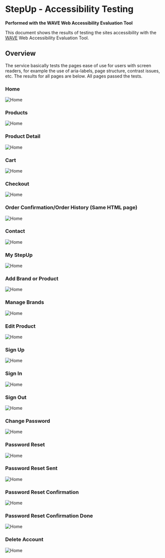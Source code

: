 # StepUp - Accessibility Testing

**Performed with the WAVE Web Accessibility Evaluation Tool**

This document shows the results of testing the sites accessibility with the [WAVE](https://wave.webaim.org/) Web Accessibility Evaluation Tool.

## Overview

The service basically tests the pages ease of use for users with screen readers, for example the use of aria-labels, page structure, contrast issues, etc. The results for all pages are below. All pages passed the tests.

### Home

![Home](https://github.com/johnvenkiah/CI_PP5_John_Venkiah/tree/main/docs/accessibility/screenshots/wave_home.png)


### Products

![Home](https://github.com/johnvenkiah/CI_PP5_John_Venkiah/tree/main/docs/accessibility/screenshots/wave_products.png)


### Product Detail

![Home](https://github.com/johnvenkiah/CI_PP5_John_Venkiah/tree/main/docs/accessibility/screenshots/wave_product_detail.png)


### Cart

![Home](https://github.com/johnvenkiah/CI_PP5_John_Venkiah/tree/main/docs/accessibility/screenshots/wave_cart.png)


### Checkout

![Home](https://github.com/johnvenkiah/CI_PP5_John_Venkiah/tree/main/docs/accessibility/screenshots/wave_checkout.png)


### Order Confirmation/Order History (Same HTML page)

![Home](https://github.com/johnvenkiah/CI_PP5_John_Venkiah/tree/main/docs/accessibility/screenshots/wave_order_confirmation_history.png)


### Contact

![Home](https://github.com/johnvenkiah/CI_PP5_John_Venkiah/tree/main/docs/accessibility/screenshots/wave_contact.png)


### My StepUp

![Home](https://github.com/johnvenkiah/CI_PP5_John_Venkiah/tree/main/docs/accessibility/screenshots/wave_my_stepup.png)


### Add Brand or Product

![Home](https://github.com/johnvenkiah/CI_PP5_John_Venkiah/tree/main/docs/accessibility/screenshots/wave_add_product.png)


### Manage Brands

![Home](https://github.com/johnvenkiah/CI_PP5_John_Venkiah/tree/main/docs/accessibility/screenshots/wave_manage_brands.png)


### Edit Product

![Home](https://github.com/johnvenkiah/CI_PP5_John_Venkiah/tree/main/docs/accessibility/screenshots/wave_edit_product.png)


### Sign Up

![Home](https://github.com/johnvenkiah/CI_PP5_John_Venkiah/tree/main/docs/accessibility/screenshots/wave_signup.png)


### Sign In

![Home](https://github.com/johnvenkiah/CI_PP5_John_Venkiah/tree/main/docs/accessibility/screenshots/wave_login.png)


### Sign Out

![Home](https://github.com/johnvenkiah/CI_PP5_John_Venkiah/tree/main/docs/accessibility/screenshots/wave_signout.png)

### Change Password

![Home](https://github.com/johnvenkiah/CI_PP5_John_Venkiah/tree/main/docs/accessibility/screenshots/wave_password_change.png)


### Password Reset

![Home](https://github.com/johnvenkiah/CI_PP5_John_Venkiah/tree/main/docs/accessibility/screenshots/wave_password_reset.png)


### Password Reset Sent

![Home](https://github.com/johnvenkiah/CI_PP5_John_Venkiah/tree/main/docs/accessibility/screenshots/wave_password_reset_done.png)


### Password Reset Confirmation

![Home](https://github.com/johnvenkiah/CI_PP5_John_Venkiah/tree/main/docs/accessibility/screenshots/wave_password_reset_sent.png)


### Password Reset Confirmation Done

![Home](https://github.com/johnvenkiah/CI_PP5_John_Venkiah/tree/main/docs/accessibility/screenshots/wave_password_reset_set.png)

### Delete Account

![Home](https://github.com/johnvenkiah/CI_PP5_John_Venkiah/tree/main/docs/accessibility/screenshots/wave_delete_account.png)
